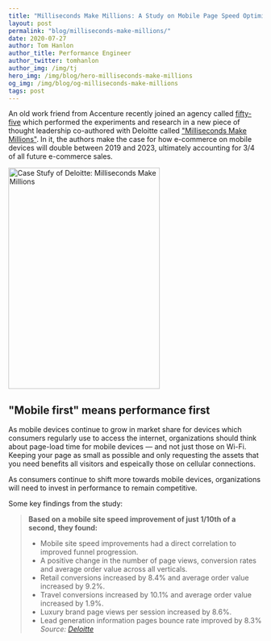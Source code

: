 ```yaml
---
title: "Milliseconds Make Millions: A Study on Mobile Page Speed Optimization"
layout: post
permalink: "blog/milliseconds-make-millions/"
date: 2020-07-27
author: Tom Hanlon
author_title: Performance Engineer
author_twitter: tomhanlon
author_img: /img/tj
hero_img: /img/blog/hero-milliseconds-make-millions
og_img: /img/blog/og-milliseconds-make-millions
tags: post
---
```


An old work friend from Accenture recently joined an agency called [fifty-five](https://www.fifty-five.com/us/ "fifty-five Homepage") which performed the experiments and research in a new piece of thought leadership co-authored with Deloitte called ["Milliseconds Make Millions"](https://www2.deloitte.com/ie/en/pages/consulting/articles/milliseconds-make-millions.html "Deloitte: Milliseconds Make Millions"). In it, the authors make the case for how e-commerce on mobile devices will double between 2019 and 2023, ultimately accounting for 3/4 of all future e-commerce sales. 

<p>
  <a href="https://www2.deloitte.com/ie/en/pages/consulting/articles/milliseconds-make-millions.html">
    <picture>
      <source srcset="/img/blog/post-milliseconds-make-millions-book.webp" type="image/webp">
      <img src="/img/blog/post-milliseconds-make-millions-book.png" alt="Case Stufy of Deloitte: Milliseconds Make Millions" width="300" height="439" class="mx-auto sm:float-right">
    </picture>
  </a>
</p>

## "Mobile first" means performance first
As mobile devices continue to grow in market share for devices which consumers regularly use to access the internet, organizations should think about page-load time for mobile devices &mdash; and not just those on Wi-Fi. Keeping your page as small as possible and only requesting the assets that you need benefits all visitors and espeically those on cellular connections. 

As consumers continue to shift more towards mobile devices, organizations will need to invest in performance to remain competitive. 

Some key findings from the study:

> **Based on a mobile site speed improvement of just 1/10th of a second, they found:** 
> * Mobile site speed improvements had a direct correlation to improved funnel progression.
> * A positive change in the number of page views, conversion rates and average order value across all verticals.
> * Retail conversions increased by 8.4% and average order value increased by 9.2%.
> * Travel conversions increased by 10.1% and average order value increased by 1.9%.
> * Luxury brand page views per session increased by 8.6%.
> * Lead generation information pages bounce rate improved by 8.3%
> <cite>Source: [Deloitte](https://www2.deloitte.com/ie/en/pages/consulting/articles/milliseconds-make-millions.html "Deloitte: Milliseconds Make Millions")</cite>
